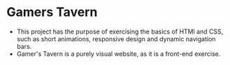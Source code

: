 # Gamers Tavern
 
- This project has the purpose of exercising the basics of HTMl and CSS, such as short animations, responsive design and dynamic navigation bars.
- Gamer's Tavern is a purely visual website, as it is a front-end exercise.